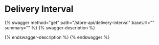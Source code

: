 # Delivery Interval

{% swagger method="get" path="/store-api/delivery-interval" baseUrl="" summary="" %}
{% swagger-description %}

{% endswagger-description %}
{% endswagger %}

